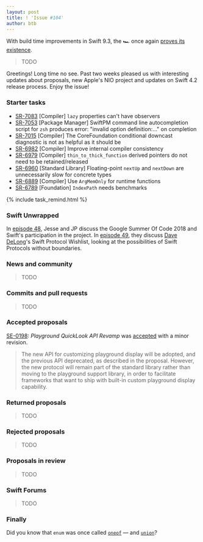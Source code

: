 ```yaml
---
layout: post
title: ! 'Issue #104'
author: btb
---
```


With build time improvements in Swift 9.3, the 🏎 once again [proves its existence](https://twitter.com/cabel/status/793886373849608192).

> TODO

Greetings! Long time no see. Past two weeks pleased us with interesting updates about proposals, new Apple's NIO project and updates on Swift 4.2 release process. Enjoy the issue!

<!--excerpt-->

### Starter tasks

- [SR-7083](https://bugs.swift.org/browse/SR-7083) [Compiler] `lazy` properties can't have observers
- [SR-7053](https://bugs.swift.org/browse/SR-7053) [Package Manager] SwiftPM command line autocompletion script for `zsh` produces error: "invalid option definition:…" on completion
- [SR-7015](https://bugs.swift.org/browse/SR-7015) [Compiler] The CoreFoundation conditional downcast diagnostic is not as helpful as it should be
- [SR-6982](https://bugs.swift.org/browse/SR-6982) [Compiler] Improve internal compiler consistency
- [SR-6979](https://bugs.swift.org/browse/SR-6979) [Compiler] `thin_to_thick_function` derived pointers do not need to be retained/released
- [SR-6960](https://bugs.swift.org/browse/SR-6960) [Standard Library] Floating-point `nextUp` and `nextDown` are unnecessarily slow for concrete types
- [SR-6889](https://bugs.swift.org/browse/SR-6889) [Compiler] Use `ArgMemOnly` for runtime functions
- [SR-6789](https://bugs.swift.org/browse/SR-6789) [Foundation] `IndexPath` needs benchmarks

{% include task_remind.html %}

### Swift Unwrapped

In [episode 48](https://spec.fm/podcasts/swift-unwrapped/117689), Jesse and JP discuss the Google Summer Of Code 2018 and Swift's participation in the project. In [episode 49](https://spec.fm/podcasts/swift-unwrapped/117707), they discuss [Dave DeLong](https://twitter.com/davedelong)'s Swift Protocol Wishlist, looking at the possibilities of Swift Protocols without  boundaries.

### News and community

> TODO

### Commits and pull requests

> TODO

### Accepted proposals

[SE-0198](https://github.com/apple/swift-evolution/blob/master/proposals/0198-playground-quicklook-api-revamp.md): *Playground QuickLook API Revamp* was [accepted](https://forums.swift.org/t/se-0198-playground-quicklook-api-revamp/9448/16) with a minor revision.

> The new API for customizing playground display will be adopted, and the previous API deprecated, as described in the proposal. However, the new protocol will remain part of the standard library rather than moving to the playground support library, in order to facilitate frameworks that want to ship with built-in custom playground display capability.

### Returned proposals

> TODO

### Rejected proposals

> TODO

### Proposals in review

> TODO

### Swift Forums

> TODO

### Finally

Did you know that `enum` was once called [`oneof`](https://twitter.com/dgregor79/status/970857272724172800) — and [`union`](https://github.com/apple/swift/blob/master/CHANGELOG.md#2013-09-24)?
